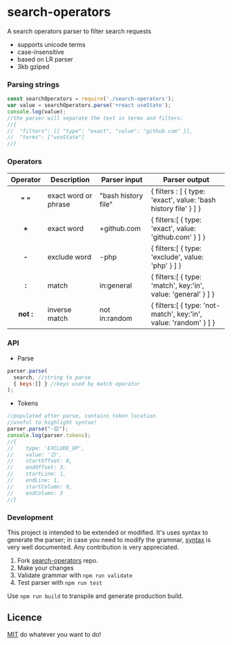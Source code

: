 # search-operators
A search operators parser to filter search requests

- supports unicode terms
- case-insensitive
- based on LR parser
- 3kb gziped

### Parsing strings
```js
const searchOperators = require('./search-operators');
var value = searchOperators.parse('+react useState');
console.log(value); 
//the parser will separate the text in terms and filters.
//{
//  "filters": [{ "type": "exact", "value": "github.com" }],
//  "terms": ["useState"]
//}
```


### Operators


Operator | Description  | Parser input | Parser output |
| :--: | -- | -- | -- |
| **" "** | exact word or phrase | "bash history file"   | { filters : [ { type: 'exact', value: 'bash history file' } ] }
| **+** | exact word | +github.com   | { filters:[ { type: 'exact', value: 'github.com' } ] }
| **-** | exclude word | -php  | { filters:[ { type: 'exclude', value: 'php' } ] }
| **:** | match | in:general  | { filters:[ { type: 'match', key:'in', value: 'general' } ] }
| **not :** | inverse match  | not in:random  | { filters:[ { type: 'not-match', key:'in', value: 'random' } ] }

### API
- Parse
```js 
parser.parse(
  search, //string to parse
  { keys:[] } //keys used by match operator
);
```
- Tokens
```js 
//populated after parse, contains token location
//useful to highlight syntax!
parser.parse("-😊");
console.log(parser.tokens);
//{
//    type: 'EXCLUDE_OP',
//    value: '😊',
//    startOffset: 0,
//    endOffset: 3,
//    startLine: 1,
//    endLine: 1,
//    startColumn: 0,
//    endColumn: 3
//}
```

### Development

This project is intended to be extended or modified.  It's uses syntax to generate the parser; in case you need to modify the grammar, [syntax](https://github.com/DmitrySoshnikov/syntax) is very well documented. Any contribution is very appreciated.

1. Fork [search-operators](https://github.com/fedemartinm/search-operators/) repo.
2. Make your changes
3. Validate grammar with `npm run validate`
4. Test parser with `npm run test`

Use `npm run build` to transpile and generate production build.

## Licence 
[MIT](https://github.com/fedemartinm/search-operators/blob/master/LICENSE) do whatever you want to do!

